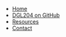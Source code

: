 * [Home](dgl204-2022fa/home.md)
* [DGL204 on GitHub](https://github.com/nic-dgl-204-fall-2022)
* [Resources](dgl204-2022fa/resources.md)
* [Contact](dgl204-2022fa/contact.md)
